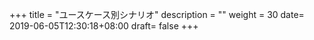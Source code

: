 +++
title = "ユースケース別シナリオ"
description = ""
weight = 30
date= 2019-06-05T12:30:18+08:00
draft= false
+++
